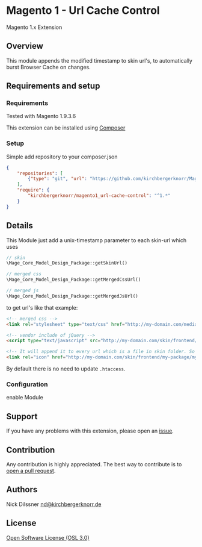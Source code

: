 # Magento 1 - Url Cache Control

Magento 1.x Extension

## Overview

This module appends the modified timestamp to skin url's, to automatically burst Browser Cache on changes.

## Requirements and setup

### Requirements

Tested with Magento 1.9.3.6

This extension can be installed using [Composer](https://getcomposer.org/doc/01-basic-usage.md)

### Setup

Simple add repository to your composer.json

````json
{
    "repositories": [
        {"type": "git", "url": "https://github.com/kirchbergerknorr/Magento1_UrlCacheControl.git"}
    ],
    "require": {
        "kirchbergerknorr/magento1_url-cache-control": "^1.*"
    }
}
````

## Details

This Module just add a unix-timestamp parameter to each skin-url which uses

````php
// skin
\Mage_Core_Model_Design_Package::getSkinUrl()

// merged css
\Mage_Core_Model_Design_Package::getMergedCssUrl()

// merged js
\Mage_Core_Model_Design_Package::getMergedJsUrl()
````

to get url's like that example:

````html
<!-- merged css -->
<link rel="stylesheet" type="text/css" href="http://my-domain.com/media/css/80155168870b61c9ca5c888e4b01857c.css?1509972745">

<!-- vendor include of jQuery -->
<script type="text/javascript" src="http://my-domain.com/skin/frontend/my-package/my-design/js/vendor/jquery.min.js?1478112303"></script>

<!-- It will append it to every url which is a file in skin folder. So it also works for images -->
<link rel="icon" href="http://my-domain.com/skin/frontend/my-package/my-design/favicon.ico?1478112292" type="image/x-icon">
````

By default there is no need to update `.htaccess`. 

### Configuration

enable Module

## Support

If you have any problems with this extension, please open an [issue](https://github.com/kirchbergerknorr/Magento1_UrlCacheControl/issues).

## Contribution

Any contribution is highly appreciated. The best way to contribute is to [open a pull request](https://help.github.com/articles/about-pull-requests/).

## Authors

Nick Dilssner [nd@kirchbergerknorr.de](mailto:nd@kirchbergerknorr.de)

## License

[Open Software License (OSL 3.0)](http://opensource.org/licenses/osl-3.0.php)